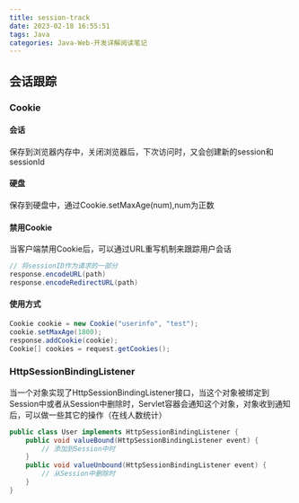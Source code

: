 ```yaml
---
title: session-track
date: 2023-02-18 16:55:51
tags: Java
categories: Java-Web-开发详解阅读笔记
---
```


## 会话跟踪

### Cookie

#### 会话

保存到浏览器内存中，关闭浏览器后，下次访问时，又会创建新的session和sessionId

#### 硬盘

保存到硬盘中，通过Cookie.setMaxAge(num),num为正数

#### 禁用Cookie

当客户端禁用Cookie后，可以通过URL重写机制来跟踪用户会话

```java
// 将sessionID作为请求的一部分
response.encodeURL(path)
response.encodeRedirectURL(path)
```

#### 使用方式

```java
Cookie cookie = new Cookie("userinfo", "test");
cookie.setMaxAge(1800);
response.addCookie(cookie);
Cookie[] cookies = request.getCookies();
```

### HttpSessionBindingListener

当一个对象实现了HttpSessionBindingListener接口，当这个对象被绑定到Session中或者从Session中删除时，Servlet容器会通知这个对象，对象收到通知后，可以做一些其它的操作（在线人数统计）

```java
public class User implements HttpSessionBindingListener {
    public void valueBound(HttpSessionBindingListener event) {
        // 添加到Session中时
    }
    public void valueUnbound(HttpSessionBindingListener event) {
        // 从Session中删除时
    }
}
```

